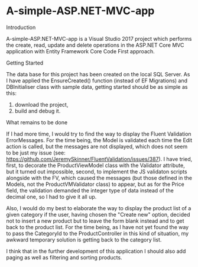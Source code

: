 # A-simple-ASP.NET-MVC-app
Introduction

A-simple-ASP.NET-MVC-app is a Visual Studio 2017 project which performs the create, read, update and delete operations in the ASP.NET Core MVC application with Entity Framework Core Code First approach.



Getting Started

The data base for this project has been created on the local SQL Server. As I have applied the EnsureCreated() function (instead of EF Migrations) and DBInitialiser class with sample data, getting started should be as simple as this:

1. download the project,
2. build and debug it.



What remains to be done

If I had more time, I would try to find the way to display the Fluent Validation ErrorMessages. For the time being, the Model is validated each time the Edit action is called, but the messages are not displayed, which does not seem to be just my issue (see: https://github.com/JeremySkinner/FluentValidation/issues/387). I have tried, first, to decorate the ProductViewModel class with the Validator attribute, but it turned out impossible, second, to implement the JS validaton scripts alongside with the FV, which caused the messages (but those defined in the Models, not the ProductVMValidator class) to appear, but as for the Price field, the validation demanded the integer type of data instead of the decimal one, so I had to give it all up.

Also, I would do my best to elaborate the way to display the product list of a given category if the user, having chosen the "Create new" option, decided not to insert a new product but to leave the form blank instead and to get back to the product list. For the time being, as I have not yet found the way to pass the CategoryId to the ProductController in this kind of situation, my awkward temporary solution is getting back to the category list.

I think that in the further development of this application I should also add paging as well as filtering and sorting products.
